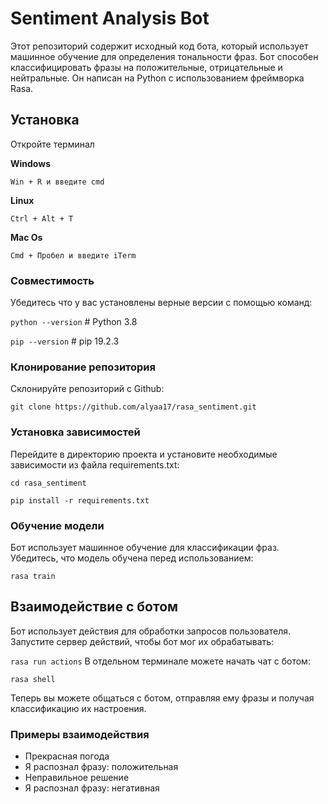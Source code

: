 <div alight='left'>
  
# Sentiment Analysis Bot
Этот репозиторий содержит исходный код бота, который использует машинное обучение для определения тональности фраз. Бот способен классифицировать фразы на положительные, отрицательные и нейтральные. Он написан на Python с использованием фреймворка Rasa.
## Установка
Откройте терминал
  
__Windows__

`Win + R и введите cmd`

__Linux__

`Ctrl + Alt + T`

__Mac Os__

`Cmd + Пробел и введите iTerm`
### Совместимость 

Убедитесь что у вас установлены верные версии с помощью команд:

`python --version` # Python 3.8

`pip --version` # pip 19.2.3

### Клонирование репозитория

Склонируйте репозиторий с Github:

`git clone https://github.com/alyaa17/rasa_sentiment.git`

### Установка зависимостей

Перейдите в директорию проекта и установите необходимые зависимости из файла requirements.txt:

`cd rasa_sentiment`

`pip install -r requirements.txt`

### Обучение модели

Бот использует машинное обучение для классификации фраз. Убедитесь, что модель обучена перед использованием:

`rasa train`
## Взаимодействие с ботом

Бот использует действия для обработки запросов пользователя. Запустите сервер действий, чтобы бот мог их обрабатывать:

`rasa run actions`
В отдельном терминале можете начать чат с ботом:

`rasa shell`

Теперь вы можете общаться с ботом, отправляя ему фразы и получая классификацию их настроения.
### Примеры взаимодействия
* Прекрасная погода
* Я распознал фразу: положительная
* Неправильное решение
* Я распознал фразу: негативная

</div>

